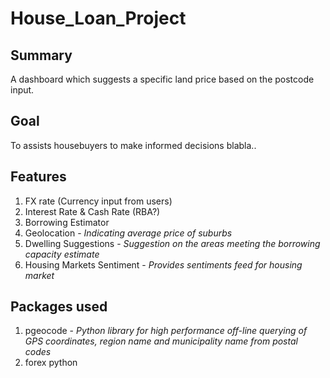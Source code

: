 # House_Loan_Project
## Summary 
A dashboard which suggests a specific land price based on the postcode input.
## Goal 
To assists housebuyers to make informed decisions blabla..
## Features
1. FX rate (Currency input from users)
2. Interest Rate & Cash Rate (RBA?)
3. Borrowing Estimator
4. Geolocation - *Indicating average price of suburbs*
5. Dwelling Suggestions - *Suggestion on the areas meeting the borrowing capacity estimate*
5. Housing Markets Sentiment - *Provides sentiments feed for housing market*
## Packages used
1. pgeocode - *Python library for high performance off-line querying of GPS coordinates, region name and municipality name from postal codes*
2. forex python
